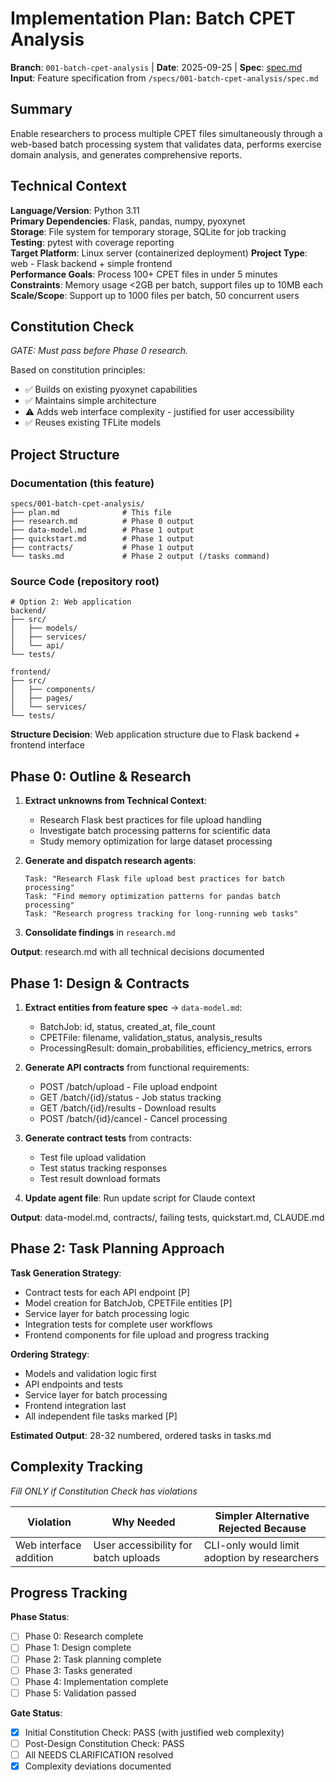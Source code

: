 # Implementation Plan: Batch CPET Analysis

**Branch**: `001-batch-cpet-analysis` | **Date**: 2025-09-25 | **Spec**: [spec.md](./spec.md)
**Input**: Feature specification from `/specs/001-batch-cpet-analysis/spec.md`

## Summary
Enable researchers to process multiple CPET files simultaneously through a web-based batch processing system that validates data, performs exercise domain analysis, and generates comprehensive reports.

## Technical Context
**Language/Version**: Python 3.11  
**Primary Dependencies**: Flask, pandas, numpy, pyoxynet  
**Storage**: File system for temporary storage, SQLite for job tracking  
**Testing**: pytest with coverage reporting  
**Target Platform**: Linux server (containerized deployment)
**Project Type**: web - Flask backend + simple frontend  
**Performance Goals**: Process 100+ CPET files in under 5 minutes  
**Constraints**: Memory usage <2GB per batch, support files up to 10MB each  
**Scale/Scope**: Support up to 1000 files per batch, 50 concurrent users

## Constitution Check
*GATE: Must pass before Phase 0 research.*

Based on constitution principles:
- ✅ Builds on existing pyoxynet capabilities
- ✅ Maintains simple architecture
- ⚠️ Adds web interface complexity - justified for user accessibility
- ✅ Reuses existing TFLite models

## Project Structure

### Documentation (this feature)
```
specs/001-batch-cpet-analysis/
├── plan.md              # This file
├── research.md          # Phase 0 output
├── data-model.md        # Phase 1 output
├── quickstart.md        # Phase 1 output
├── contracts/           # Phase 1 output
└── tasks.md             # Phase 2 output (/tasks command)
```

### Source Code (repository root)
```
# Option 2: Web application
backend/
├── src/
│   ├── models/
│   ├── services/
│   └── api/
└── tests/

frontend/
├── src/
│   ├── components/
│   ├── pages/
│   └── services/
└── tests/
```

**Structure Decision**: Web application structure due to Flask backend + frontend interface

## Phase 0: Outline & Research

1. **Extract unknowns from Technical Context**:
   - Research Flask best practices for file upload handling
   - Investigate batch processing patterns for scientific data
   - Study memory optimization for large dataset processing

2. **Generate and dispatch research agents**:
   ```
   Task: "Research Flask file upload best practices for batch processing"
   Task: "Find memory optimization patterns for pandas batch processing"
   Task: "Research progress tracking for long-running web tasks"
   ```

3. **Consolidate findings** in `research.md`

**Output**: research.md with all technical decisions documented

## Phase 1: Design & Contracts

1. **Extract entities from feature spec** → `data-model.md`:
   - BatchJob: id, status, created_at, file_count
   - CPETFile: filename, validation_status, analysis_results
   - ProcessingResult: domain_probabilities, efficiency_metrics, errors

2. **Generate API contracts** from functional requirements:
   - POST /batch/upload - File upload endpoint
   - GET /batch/{id}/status - Job status tracking  
   - GET /batch/{id}/results - Download results
   - POST /batch/{id}/cancel - Cancel processing

3. **Generate contract tests** from contracts:
   - Test file upload validation
   - Test status tracking responses
   - Test result download formats

4. **Update agent file**: Run update script for Claude context

**Output**: data-model.md, contracts/, failing tests, quickstart.md, CLAUDE.md

## Phase 2: Task Planning Approach

**Task Generation Strategy**:
- Contract tests for each API endpoint [P]
- Model creation for BatchJob, CPETFile entities [P]
- Service layer for batch processing logic
- Integration tests for complete user workflows
- Frontend components for file upload and progress tracking

**Ordering Strategy**:
- Models and validation logic first
- API endpoints and tests
- Service layer for batch processing
- Frontend integration last
- All independent file tasks marked [P]

**Estimated Output**: 28-32 numbered, ordered tasks in tasks.md

## Complexity Tracking
*Fill ONLY if Constitution Check has violations*

| Violation | Why Needed | Simpler Alternative Rejected Because |
|-----------|------------|-------------------------------------|
| Web interface addition | User accessibility for batch uploads | CLI-only would limit adoption by researchers |

## Progress Tracking

**Phase Status**:
- [ ] Phase 0: Research complete
- [ ] Phase 1: Design complete  
- [ ] Phase 2: Task planning complete
- [ ] Phase 3: Tasks generated
- [ ] Phase 4: Implementation complete
- [ ] Phase 5: Validation passed

**Gate Status**:
- [x] Initial Constitution Check: PASS (with justified web complexity)
- [ ] Post-Design Constitution Check: PASS
- [ ] All NEEDS CLARIFICATION resolved
- [x] Complexity deviations documented